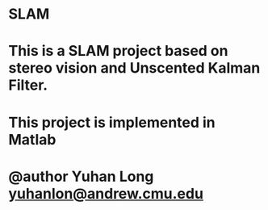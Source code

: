 # SLAM
# This is a SLAM project based on stereo vision and Unscented Kalman Filter. 
# This project is implemented in Matlab
# @author Yuhan Long <yuhanlon@andrew.cmu.edu>
